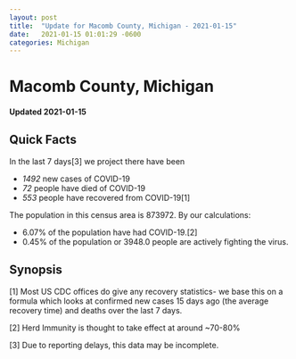 ```yaml
---
layout: post
title:  "Update for Macomb County, Michigan - 2021-01-15"
date:   2021-01-15 01:01:29 -0600
categories: Michigan
---
```


# Macomb County, Michigan
#### Updated 2021-01-15

## Quick Facts

In the last 7 days[3] we project there have been
- *1492* new cases of COVID-19
- *72* people have died of COVID-19
- *553* people have recovered from COVID-19[1]

The population in this census area is 873972. By our calculations:
- 6.07% of the population have had COVID-19.[2]
- 0.45% of the population or 3948.0 people are actively fighting the virus.

## Synopsis




[1] Most US CDC offices do give any recovery statistics- we base this on a formula which looks at confirmed new cases
15 days ago (the average recovery time) and deaths over the last 7 days.

[2] Herd Immunity is thought to take effect at around ~70-80%

[3] Due to reporting delays, this data may be incomplete.
 
    